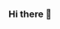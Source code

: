 ### Hi there 👋

<!--
**diliboy88/diliboy88** is a ✨ _special_ ✨ repository because its `README.md` (this file) appears on your GitHub profile.

Here are some ideas to get you started:

- 🔭 I’m currently working on ...
- 🌱 I’m currently learning deforestation
- 👯 I’m looking to collaborate on helping to make an friendly os.
- 🤔 I’m looking for help with Trying to make a github website with custom domain.
- 💬 Ask me about ...
- 📫 How to reach me: By email or phone.
- 😄 Pronouns: ...
- ⚡ Fun fact: My dream job is to be a engineer and i have 5 laptops/desktop.
-->

